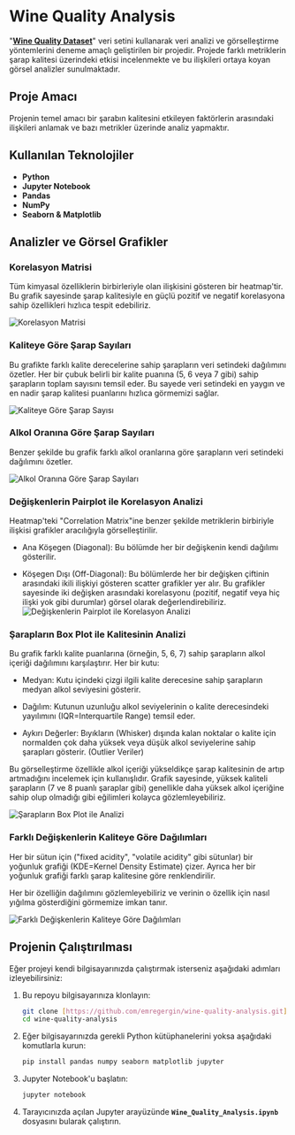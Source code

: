 # Wine Quality Analysis
"**[Wine Quality Dataset](https://www.kaggle.com/datasets/yasserh/wine-quality-dataset)**" veri setini kullanarak veri analizi ve görselleştirme yöntemlerini deneme amaçlı geliştirilen bir projedir. Projede farklı metriklerin şarap kalitesi üzerindeki etkisi incelenmekte ve bu ilişkileri ortaya koyan görsel analizler sunulmaktadır.

## Proje Amacı
Projenin temel amacı bir şarabın kalitesini etkileyen faktörlerin arasındaki ilişkileri anlamak ve bazı metrikler üzerinde analiz yapmaktır.

## Kullanılan Teknolojiler
* **Python**
* **Jupyter Notebook**
* **Pandas**
* **NumPy**
* **Seaborn & Matplotlib**

## Analizler ve Görsel Grafikler

### Korelasyon Matrisi
Tüm kimyasal özelliklerin birbirleriyle olan ilişkisini gösteren bir heatmap'tir. Bu grafik sayesinde şarap kalitesiyle en güçlü pozitif ve negatif korelasyona sahip özellikleri hızlıca tespit edebiliriz.

![Korelasyon Matrisi](images/correlation_matrix.png)

### Kaliteye Göre Şarap Sayıları
Bu grafikte farklı kalite derecelerine sahip şarapların veri setindeki dağılımını özetler. Her bir çubuk belirli bir kalite puanına (5, 6 veya 7 gibi) sahip şarapların toplam sayısını temsil eder. Bu sayede veri setindeki en yaygın ve en nadir şarap kalitesi puanlarını hızlıca görmemizi sağlar.

![Kaliteye Göre Şarap Sayısı](images/number_of_wines_by_quality.png)

### Alkol Oranına Göre Şarap Sayıları
Benzer şekilde bu grafik farklı alkol oranlarına göre şarapların veri setindeki dağılımını özetler.

![Alkol Oranına Göre Şarap Sayıları](images/number_of_wines_by_alcohol.png)

### Değişkenlerin Pairplot ile Korelasyon Analizi
Heatmap'teki "Correlation Matrix"ine benzer şekilde metriklerin birbiriyle ilişkisi grafikler aracılığıyla görselleştirilir.

* Ana Köşegen (Diagonal): Bu bölümde her bir değişkenin kendi dağılımı gösterilir.

* Köşegen Dışı (Off-Diagonal): Bu bölümlerde her bir değişken çiftinin arasındaki ikili ilişkiyi gösteren scatter grafikler yer alır. Bu grafikler sayesinde iki değişken arasındaki korelasyonu (pozitif, negatif veya hiç ilişki yok gibi durumlar) görsel olarak değerlendirebiliriz.
![Değişkenlerin Pairplot ile Korelasyon Analizi](images/corelation_pairplot.png)

### Şarapların Box Plot ile Kalitesinin Analizi
Bu grafik farklı kalite puanlarına (örneğin, 5, 6, 7) sahip şarapların alkol içeriği dağılımını karşılaştırır. Her bir kutu:

* Medyan: Kutu içindeki çizgi ilgili kalite derecesine sahip şarapların medyan alkol seviyesini gösterir.

* Dağılım: Kutunun uzunluğu alkol seviyelerinin o kalite derecesindeki yayılımını (IQR=Interquartile Range) temsil eder.

* Aykırı Değerler: Bıyıkların (Whisker) dışında kalan noktalar o kalite için normalden çok daha yüksek veya düşük alkol seviyelerine sahip şarapları gösterir. (Outlier Veriler)

Bu görselleştirme özellikle alkol içeriği yükseldikçe şarap kalitesinin de artıp artmadığını incelemek için kullanışlıdır. Grafik sayesinde, yüksek kaliteli şarapların (7 ve 8 puanlı şaraplar gibi) genellikle daha yüksek alkol içeriğine sahip olup olmadığı gibi eğilimleri kolayca gözlemleyebiliriz.

![Şarapların Box Plot ile Analizi](images/alcohol_quality_boxplot.png)

### Farklı Değişkenlerin Kaliteye Göre Dağılımları
Her bir sütun için ("fixed acidity", "volatile acidity" gibi sütunlar) bir yoğunluk grafiği (KDE=Kernel Density Estimate) çizer. Ayrıca her bir yoğunluk grafiği farklı şarap kalitesine göre renklendirilir.

Her bir özelliğin dağılımını gözlemleyebiliriz ve verinin o özellik için nasıl yığılma gösterdiğini görmemize imkan tanır.

![Farklı Değişkenlerin Kaliteye Göre Dağılımları](images/distribution_by_quality.png)

## Projenin Çalıştırılması
Eğer projeyi kendi bilgisayarınızda çalıştırmak isterseniz aşağıdaki adımları izleyebilirsiniz:

1.  Bu repoyu bilgisayarınıza klonlayın:
    ```bash
    git clone [https://github.com/emregergin/wine-quality-analysis.git](https://github.com/emregergin/wine-quality-analysis.git)
    cd wine-quality-analysis
    ```

2.  Eğer bilgisayarınızda gerekli Python kütüphanelerini yoksa aşağıdaki komutlarla kurun:
    ```bash
    pip install pandas numpy seaborn matplotlib jupyter
    ```

3.  Jupyter Notebook'u başlatın:
    ```bash
    jupyter notebook
    ```

4.  Tarayıcınızda açılan Jupyter arayüzünde **`Wine_Quality_Analysis.ipynb`** dosyasını bularak çalıştırın.
